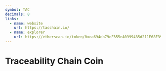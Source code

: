 ```yaml
---
symbol: TAC
decimals: 8
links:
  - name: website
    url: https://tacchain.io/
  - name: explorer
    url: https://etherscan.io/token/0xca694eb79eF355eA0999485d211E68F39aE98493
---
```


# Traceability Chain Coin
